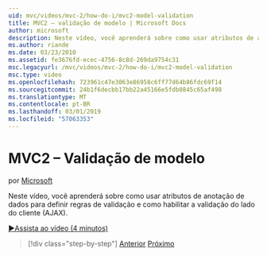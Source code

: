 ```yaml
---
uid: mvc/videos/mvc-2/how-do-i/mvc2-model-validation
title: MVC2 – validação de modelo | Microsoft Docs
author: microsoft
description: Neste vídeo, você aprenderá sobre como usar atributos de anotação de dados para definir regras de validação e como habilitar a validação do lado do cliente (AJAX).
ms.author: riande
ms.date: 03/23/2010
ms.assetid: fe3676fd-ecec-4756-8c8d-269da9754c31
msc.legacyurl: /mvc/videos/mvc-2/how-do-i/mvc2-model-validation
msc.type: video
ms.openlocfilehash: 723961c47e3063e86958c6ff77d64b86fdc69f14
ms.sourcegitcommit: 24b1f6decbb17bb22a45166e5fdb0845c65af498
ms.translationtype: MT
ms.contentlocale: pt-BR
ms.lasthandoff: 03/01/2019
ms.locfileid: "57063353"
---
```

<a name="mvc2---model-validation"></a>MVC2 – Validação de modelo
====================
por [Microsoft](https://github.com/microsoft)

Neste vídeo, você aprenderá sobre como usar atributos de anotação de dados para definir regras de validação e como habilitar a validação do lado do cliente (AJAX).

[&#9654;Assista ao vídeo (4 minutos)](https://channel9.msdn.com/Blogs/ASP-NET-Site-Videos/mvc2-model-validation)

> [!div class="step-by-step"]
> [Anterior](mvc2-stronglytyped-helpers.md)
> [Próximo](mvc2-template-customization.md)
